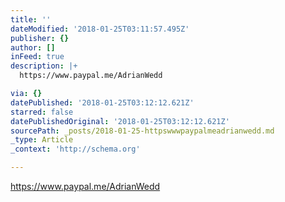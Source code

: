 ```yaml
---
title: ''
dateModified: '2018-01-25T03:11:57.495Z'
publisher: {}
author: []
inFeed: true
description: |+
  https://www.paypal.me/AdrianWedd

via: {}
datePublished: '2018-01-25T03:12:12.621Z'
starred: false
datePublishedOriginal: '2018-01-25T03:12:12.621Z'
sourcePath: _posts/2018-01-25-httpswwwpaypalmeadrianwedd.md
_type: Article
_context: 'http://schema.org'

---
```

https://www.paypal.me/AdrianWedd